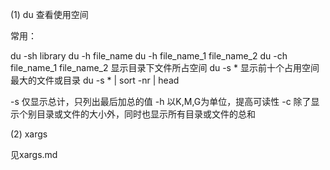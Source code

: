 (1) du 查看使用空间

常用：

du -sh library
du -h file_name
du -h file_name_1 file_name_2
du -ch file_name_1 file_name_2
显示目录下文件所占空间
du -s *
显示前十个占用空间最大的文件或目录
du -s * | sort -nr | head


-s 仅显示总计，只列出最后加总的值
-h 以K,M,G为单位，提高可读性
-c 除了显示个别目录或文件的大小外，同时也显示所有目录或文件的总和


(2) xargs

见xargs.md
